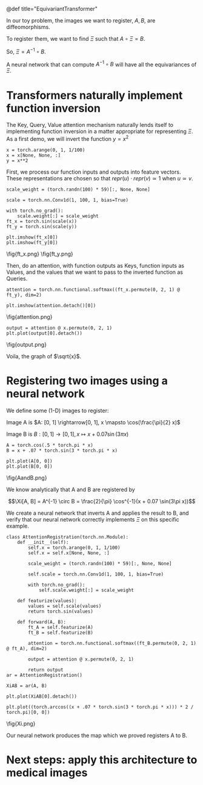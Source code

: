 @def title="EquivariantTransformer"


In our toy problem, the images we want to register, $A, B$, are  diffeomorphisms.

To register them, we want to find $\Xi$ such that $A \circ \Xi = B$.

So, $\Xi = A^{-1} \circ B$.

A neural network that can compute $A^{-1}\circ B$ will have all the equivariances of $\Xi$.


# Transformers naturally implement function inversion

The Key, Query, Value attention mechanism naturally lends itself to implementing function inversion in a matter appropriate for representing $\Xi$. As a first demo, we will invert the function $y=x^2$


```
x = torch.arange(0, 1, 1/100)
x = x[None, None, :]
y = x**2
```

First, we process our function inputs and outputs into feature vectors. These representations are chosen so that $repr(u) \cdot repr(v) \simeq 1$ when $u \simeq v$. 

```
scale_weight = (torch.randn(100) * 59)[:, None, None]

scale = torch.nn.Conv1d(1, 100, 1, bias=True)

with torch.no_grad():
    scale.weight[:] = scale_weight
ft_x = torch.sin(scale(x))
ft_y = torch.sin(scale(y))
```

```
plt.imshow(ft_x[0])
plt.imshow(ft_y[0])
```

\fig{ft_x.png} \fig{ft_y.png}

Then, do an attention, with function outputs as Keys, function inputs as Values, and the values that we want to pass to the inverted function as Queries.

```
attention = torch.nn.functional.softmax((ft_x.permute(0, 2, 1) @ ft_y), dim=2)
                                       
plt.imshow(attention.detach()[0])
```
\fig{attention.png}
```
output = attention @ x.permute(0, 2, 1)
plt.plot(output[0].detach())
```
\fig{output.png}


Voila, the graph of $\sqrt{x}$.

# Registering two images using a neural network

We define some (1-D) images to register:

Image A is $A: [0, 1] \rightarrow[0, 1], x \mapsto \cos(\frac{\pi}{2} x)$

Image B is $B: [0, 1] \rightarrow[0, 1], x \mapsto x + 0.07 \sin(3\pi x)$



```
A = torch.cos(.5 * torch.pi * x)
B = x + .07 * torch.sin(3 * torch.pi * x)

plt.plot(A[0, 0])
plt.plot(B[0, 0])
```

\fig{AandB.png}

We know analytically that A and B are registered by 

$$\Xi[A, B] = A^{-1} \circ B = \frac{2}{\pi} \cos^{-1}(x + 0.07 \sin(3\pi x))$$

We create a neural network that inverts A and applies the result to B, and verify that our neural network correctly implements $\Xi$ on this specific example.

```
class AttentionRegistration(torch.nn.Module):
    def __init__(self):
        self.x = torch.arange(0, 1, 1/100)
        self.x = self.x[None, None, :]
        
        scale_weight = (torch.randn(100) * 59)[:, None, None]

        self.scale = torch.nn.Conv1d(1, 100, 1, bias=True)

        with torch.no_grad():
            self.scale.weight[:] = scale_weight
    
    def featurize(values):
        values = self.scale(values)
        return torch.sin(values)
    
    def forward(A, B):
        ft_A = self.featurize(A)
        ft_B = self.featurize(B)
        
        attention = torch.nn.functional.softmax((ft_B.permute(0, 2, 1) @ ft_A), dim=2)
        
        output = attention @ x.permute(0, 2, 1)
        
        return output
ar = AttentionRegistration()

XiAB = ar(A, B)

plt.plot(XiAB[0].detach())

plt.plot((torch.arccos((x + .07 * torch.sin(3 * torch.pi * x))) * 2 / torch.pi)[0, 0])
```
\fig{Xi.png}

Our neural network produces the map which we proved registers A to B.


# Next steps: apply this architecture to medical images
